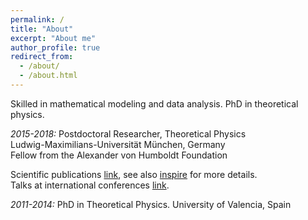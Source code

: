 ```yaml
---
permalink: /
title: "About"
excerpt: "About me"
author_profile: true
redirect_from: 
  - /about/
  - /about.html
---
```



Skilled in mathematical modeling and data analysis. PhD in theoretical physics.



*2015-2018:* Postdoctoral Researcher, Theoretical Physics    
Ludwig-Maximilians-Universität München, Germany      
  Fellow from the Alexander von Humboldt Foundation
 
 
Scientific publications [link](https://celis.github.io/files/list_of_publications.pdf), see also [inspire](http://inspirehep.net/author/profile/A.Celis.1) for more details.   
Talks at international conferences [link](https://celis.github.io/files/conferences.pdf).          



*2011-2014:*  PhD in Theoretical Physics.
 University of Valencia, Spain                 

